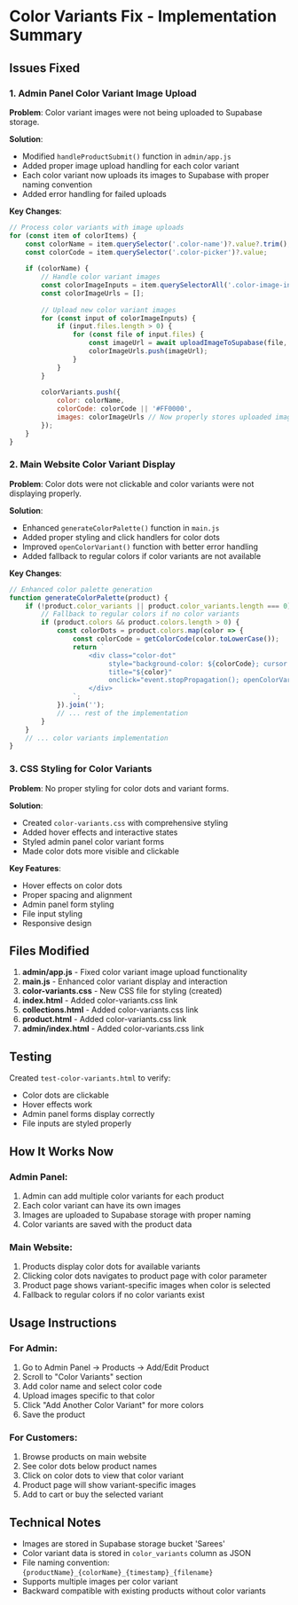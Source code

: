 # Color Variants Fix - Implementation Summary

## Issues Fixed

### 1. Admin Panel Color Variant Image Upload
**Problem**: Color variant images were not being uploaded to Supabase storage.

**Solution**: 
- Modified `handleProductSubmit()` function in `admin/app.js`
- Added proper image upload handling for each color variant
- Each color variant now uploads its images to Supabase with proper naming convention
- Added error handling for failed uploads

**Key Changes**:
```javascript
// Process color variants with image uploads
for (const item of colorItems) {
    const colorName = item.querySelector('.color-name')?.value?.trim();
    const colorCode = item.querySelector('.color-picker')?.value;
    
    if (colorName) {
        // Handle color variant images
        const colorImageInputs = item.querySelectorAll('.color-image-input');
        const colorImageUrls = [];
        
        // Upload new color variant images
        for (const input of colorImageInputs) {
            if (input.files.length > 0) {
                for (const file of input.files) {
                    const imageUrl = await uploadImageToSupabase(file, `${productName}_${colorName}`);
                    colorImageUrls.push(imageUrl);
                }
            }
        }
        
        colorVariants.push({
            color: colorName,
            colorCode: colorCode || '#FF0000',
            images: colorImageUrls // Now properly stores uploaded images
        });
    }
}
```

### 2. Main Website Color Variant Display
**Problem**: Color dots were not clickable and color variants were not displaying properly.

**Solution**:
- Enhanced `generateColorPalette()` function in `main.js`
- Added proper styling and click handlers for color dots
- Improved `openColorVariant()` function with better error handling
- Added fallback to regular colors if color variants are not available

**Key Changes**:
```javascript
// Enhanced color palette generation
function generateColorPalette(product) {
    if (!product.color_variants || product.color_variants.length === 0) {
        // Fallback to regular colors if no color variants
        if (product.colors && product.colors.length > 0) {
            const colorDots = product.colors.map(color => {
                const colorCode = getColorCode(color.toLowerCase());
                return `
                    <div class="color-dot" 
                         style="background-color: ${colorCode}; cursor: pointer;" 
                         title="${color}"
                         onclick="event.stopPropagation(); openColorVariant('${product.id}', '${color}')">
                    </div>
                `;
            }).join('');
            // ... rest of the implementation
        }
    }
    // ... color variants implementation
}
```

### 3. CSS Styling for Color Variants
**Problem**: No proper styling for color dots and variant forms.

**Solution**:
- Created `color-variants.css` with comprehensive styling
- Added hover effects and interactive states
- Styled admin panel color variant forms
- Made color dots more visible and clickable

**Key Features**:
- Hover effects on color dots
- Proper spacing and alignment
- Admin panel form styling
- File input styling
- Responsive design

## Files Modified

1. **admin/app.js** - Fixed color variant image upload functionality
2. **main.js** - Enhanced color variant display and interaction
3. **color-variants.css** - New CSS file for styling (created)
4. **index.html** - Added color-variants.css link
5. **collections.html** - Added color-variants.css link
6. **product.html** - Added color-variants.css link
7. **admin/index.html** - Added color-variants.css link

## Testing

Created `test-color-variants.html` to verify:
- Color dots are clickable
- Hover effects work
- Admin panel forms display correctly
- File inputs are styled properly

## How It Works Now

### Admin Panel:
1. Admin can add multiple color variants for each product
2. Each color variant can have its own images
3. Images are uploaded to Supabase storage with proper naming
4. Color variants are saved with the product data

### Main Website:
1. Products display color dots for available variants
2. Clicking color dots navigates to product page with color parameter
3. Product page shows variant-specific images when color is selected
4. Fallback to regular colors if no color variants exist

## Usage Instructions

### For Admin:
1. Go to Admin Panel → Products → Add/Edit Product
2. Scroll to "Color Variants" section
3. Add color name and select color code
4. Upload images specific to that color
5. Click "Add Another Color Variant" for more colors
6. Save the product

### For Customers:
1. Browse products on main website
2. See color dots below product names
3. Click on color dots to view that color variant
4. Product page will show variant-specific images
5. Add to cart or buy the selected variant

## Technical Notes

- Images are stored in Supabase storage bucket 'Sarees'
- Color variant data is stored in `color_variants` column as JSON
- File naming convention: `{productName}_{colorName}_{timestamp}_{filename}`
- Supports multiple images per color variant
- Backward compatible with existing products without color variants